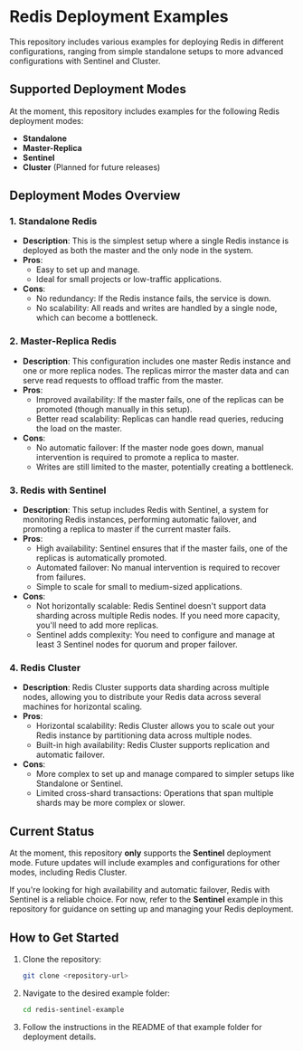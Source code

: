 # Redis Deployment Examples

This repository includes various examples for deploying Redis in different configurations, ranging from simple
standalone setups to more advanced configurations with Sentinel and Cluster.

## Supported Deployment Modes

At the moment, this repository includes examples for the following Redis deployment modes:

- **Standalone**
- **Master-Replica**
- **Sentinel**
- **Cluster** (Planned for future releases)

## Deployment Modes Overview

### 1. **Standalone Redis**

- **Description**: This is the simplest setup where a single Redis instance is deployed as both the master and the only
  node in the system.
- **Pros**:
    - Easy to set up and manage.
    - Ideal for small projects or low-traffic applications.
- **Cons**:
    - No redundancy: If the Redis instance fails, the service is down.
    - No scalability: All reads and writes are handled by a single node, which can become a bottleneck.

### 2. **Master-Replica Redis**

- **Description**: This configuration includes one master Redis instance and one or more replica nodes. The replicas
  mirror the master data and can serve read requests to offload traffic from the master.
- **Pros**:
    - Improved availability: If the master fails, one of the replicas can be promoted (though manually in this setup).
    - Better read scalability: Replicas can handle read queries, reducing the load on the master.
- **Cons**:
    - No automatic failover: If the master node goes down, manual intervention is required to promote a replica to
      master.
    - Writes are still limited to the master, potentially creating a bottleneck.

### 3. **Redis with Sentinel**

- **Description**: This setup includes Redis with Sentinel, a system for monitoring Redis instances, performing
  automatic failover, and promoting a replica to master if the current master fails.
- **Pros**:
    - High availability: Sentinel ensures that if the master fails, one of the replicas is automatically promoted.
    - Automated failover: No manual intervention is required to recover from failures.
    - Simple to scale for small to medium-sized applications.
- **Cons**:
    - Not horizontally scalable: Redis Sentinel doesn't support data sharding across multiple Redis nodes. If you need
      more capacity, you'll need to add more replicas.
    - Sentinel adds complexity: You need to configure and manage at least 3 Sentinel nodes for quorum and proper
      failover.

### 4. **Redis Cluster**

- **Description**: Redis Cluster supports data sharding across multiple nodes, allowing you to distribute your Redis
  data across several machines for horizontal scaling.
- **Pros**:
    - Horizontal scalability: Redis Cluster allows you to scale out your Redis instance by partitioning data across
      multiple nodes.
    - Built-in high availability: Redis Cluster supports replication and automatic failover.
- **Cons**:
    - More complex to set up and manage compared to simpler setups like Standalone or Sentinel.
    - Limited cross-shard transactions: Operations that span multiple shards may be more complex or slower.

## Current Status

At the moment, this repository **only** supports the **Sentinel** deployment mode. Future updates will include examples
and configurations for other modes, including Redis Cluster.

If you're looking for high availability and automatic failover, Redis with Sentinel is a reliable choice. For now, refer
to the **Sentinel** example in this repository for guidance on setting up and managing your Redis deployment.

## How to Get Started

1. Clone the repository:
   ```bash
   git clone <repository-url>
    ```

2. Navigate to the desired example folder:
   ```bash
   cd redis-sentinel-example
   ```

3. Follow the instructions in the README of that example folder for deployment details.

